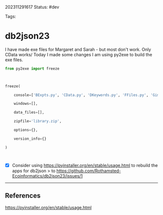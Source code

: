 202311291617
Status: #dev

Tags: 

# db2json23

I have made exe files for Margaret and Sarah - but most don't work. Only CData works/ 
Today I made some changes
I am using py2exe to build the exe files. 

```python
from py2exe import freeze

  

freeze(

    console=['BExpts.py', 'CData.py', 'DKeywords.py', 'FFiles.py', 'Gimages.py','settings.py'],

    windows=[],

    data_files=[],

    zipfile='library.zip',

    options={},

    version_info={}

)




```
- [x] Consider using https://pyinstaller.org/en/stable/usage.html to rebuild the apps for db2json > to https://github.com/Rothamsted-Ecoinformatics/db2json23/issues/1


---
## References
https://pyinstaller.org/en/stable/usage.html